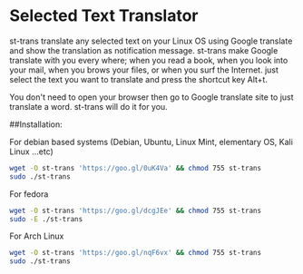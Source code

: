 # Selected Text Translator
st-trans translate any selected text on your Linux OS using Google translate and show the translation as notification message. st-trans make Google translate with you every where; when you read a book, when you look into your mail, when you brows your files, or when you surf the Internet. just select the text you want to translate and press the shortcut key Alt+t.

You don't need to open your browser then go to Google translate site to just translate a word. st-trans will do it for you.

##Installation:

For debian based systems (Debian, Ubuntu, Linux Mint, elementary OS, Kali Linux …etc)
```Bash
wget -O st-trans 'https://goo.gl/0uK4Va' && chmod 755 st-trans
sudo ./st-trans
```

For fedora
```Bash
wget -O st-trans 'https://goo.gl/dcgJEe' && chmod 755 st-trans
sudo -E ./st-trans
```

For Arch Linux
```Bash
wget -O st-trans 'https://goo.gl/nqF6vx' && chmod 755 st-trans
sudo ./st-trans
```
